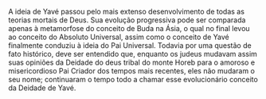 ﻿A ideia de Yavé  passou pelo mais extenso desenvolvimento de todas as teorias mortais de Deus. Sua evolução progressiva pode ser comparada apenas à metamorfose do conceito de Buda na Ásia, o qual no final levou ao conceito do Absoluto Universal, assim como o conceito de Yavé finalmente conduziu à ideia do Pai Universal. Todavia por uma questão de fato histórico, deve ser entendido que, enquanto os judeus mudavam assim suas opiniões da Deidade do deus tribal do monte Horeb para o amoroso e misericordioso Pai Criador dos tempos mais recentes, eles não mudaram o seu nome; continuaram o tempo todo a chamar  esse evolucionário conceito da Deidade de Yavé.